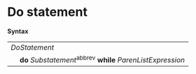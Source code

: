 # Do statement

**Syntax**

<table>
    <tr>
        <td colspan="2"><i>DoStatement</i></td>
    </tr>
    <tr>
        <td>&nbsp;</td><td><b>do</b> <i>Substatement</i><sup>abbrev</sup> <b>while</b> <i>ParenListExpression</i></td>
    </tr>
</table>